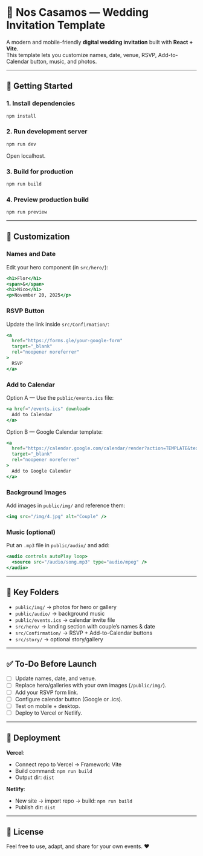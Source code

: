 # 💌 Nos Casamos — Wedding Invitation Template

A modern and mobile-friendly **digital wedding invitation** built with **React + Vite**.  
This template lets you customize names, date, venue, RSVP, Add-to-Calendar button, music, and photos.

---

## 🚀 Getting Started

### 1. Install dependencies
```bash
npm install
```

### 2. Run development server
```bash
npm run dev
```
Open localhost.

### 3. Build for production
```bash
npm run build
```

### 4. Preview production build
```bash
npm run preview
```

---

## 🧩 Customization

### Names and Date
Edit your hero component (in `src/hero/`):
```jsx
<h1>Flor</h1>
<span>&</span>
<h1>Nico</h1>
<p>November 20, 2025</p>
```

### RSVP Button
Update the link inside `src/Confirmation/`:
```jsx
<a
  href="https://forms.gle/your-google-form"
  target="_blank"
  rel="noopener noreferrer"
>
  RSVP
</a>
```

### Add to Calendar
Option A — Use the `public/events.ics` file:
```jsx
<a href="/events.ics" download>
  Add to Calendar
</a>
```

Option B — Google Calendar template:
```jsx
<a
  href="https://calendar.google.com/calendar/render?action=TEMPLATE&text=Flor+%26+Nico+Wedding&dates=20251120T210000Z/20251121T030000Z&details=Join+us!&location=Your+Venue"
  target="_blank"
  rel="noopener noreferrer"
>
  Add to Google Calendar
</a>
```

### Background Images
Add images in `public/img/` and reference them:
```jsx
<img src="/img/4.jpg" alt="Couple" />
```

### Music (optional)
Put an `.mp3` file in `public/audio/` and add:
```jsx
<audio controls autoPlay loop>
  <source src="/audio/song.mp3" type="audio/mpeg" />
</audio>
```

---

## 📂 Key Folders
- `public/img/` → photos for hero or gallery  
- `public/audio/` → background music  
- `public/events.ics` → calendar invite file  
- `src/hero/` → landing section with couple’s names & date  
- `src/Confirmation/` → RSVP + Add-to-Calendar buttons  
- `src/story/` → optional story/gallery  

---

## ✅ To-Do Before Launch
- [ ] Update names, date, and venue.  
- [ ] Replace hero/galleries with your own images (`/public/img/`).  
- [ ] Add your RSVP form link.  
- [ ] Configure calendar button (Google or .ics).  
- [ ] Test on mobile + desktop.  
- [ ] Deploy to Vercel or Netlify.  

---

## 🚢 Deployment
**Vercel**:  
- Connect repo to Vercel → Framework: Vite  
- Build command: `npm run build`  
- Output dir: `dist`

**Netlify**:  
- New site → import repo → build: `npm run build`  
- Publish dir: `dist`

---

## 📝 License
Feel free to use, adapt, and share for your own events. ❤️
